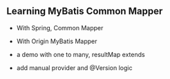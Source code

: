 ## Learning MyBatis Common Mapper

- With Spring, Common Mapper
- With Origin MyBatis Mapper
- a demo with one to many, resultMap extends

- add manual provider and @Version logic 